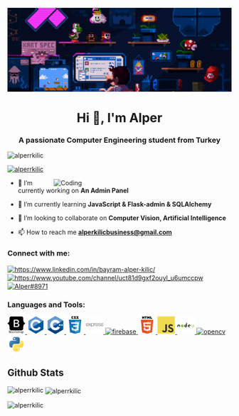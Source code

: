 [![MasterHead](https://github.com/alperrkilic/alperrkilic/blob/main/github-banner.gif?raw=true)]()
<h1 align="center">Hi 👋, I'm Alper</h1>
<h3 align="center">A passionate Computer Engineering student from Turkey</h3>


<p align="left"> <img src="https://komarev.com/ghpvc/?username=alperrkilic&label=Profile%20views&color=0e75b6&style=flat" alt="alperrkilic" /> </p>



<p align="left"> <a href="https://github.com/ryo-ma/github-profile-trophy"><img src="https://github-profile-trophy.vercel.app/?username=alperrkilic&theme=radical" alt="alperrkilic" /></a> </p>


<img align="right" alt="Coding" width="400" src="https://i.pinimg.com/originals/ba/78/6a/ba786a579e4d72ea1cf07d0be41dbc63.gif">

- 🔭 I’m currently working on **An Admin Panel**

- 🌱 I’m currently learning **JavaScript & Flask-admin & SQLAlchemy**

- 👯 I’m looking to collaborate on **Computer Vision, Artificial Intelligence**

- 📫 How to reach me **alperkilicbusiness@gmail.com**

<h3 align="left">Connect with me:</h3>
<p align="left">
<a href="https://www.linkedin.com/in/bayram-alper-kilic/" target="blank"><img align="center" src="https://raw.githubusercontent.com/rahuldkjain/github-profile-readme-generator/master/src/images/icons/Social/linked-in-alt.svg" alt="https://www.linkedin.com/in/bayram-alper-kilic/" height="30" width="40" /></a>
<a href="https://www.youtube.com/channel/UCT81D9gXF2oUYL_u6umCcPw" target="blank"><img align="center" src="https://raw.githubusercontent.com/rahuldkjain/github-profile-readme-generator/master/src/images/icons/Social/youtube.svg" alt="https://www.youtube.com/channel/uct81d9gxf2ouyl_u6umccpw" height="30" width="40" /></a>
<a href="https://discord.gg/pudqGN8g" target="blank"><img align="center" src="https://raw.githubusercontent.com/rahuldkjain/github-profile-readme-generator/master/src/images/icons/Social/discord.svg" alt="Alper#8971" height="30" width="40" /></a>
</p>



<h3 align="left">Languages and Tools:</h3>
<p align="left"> <a href="https://getbootstrap.com" target="_blank" rel="noreferrer"> <img src="https://raw.githubusercontent.com/devicons/devicon/master/icons/bootstrap/bootstrap-plain-wordmark.svg" alt="bootstrap" width="40" height="40"/> </a> <a href="https://www.cprogramming.com/" target="_blank" rel="noreferrer"> <img src="https://raw.githubusercontent.com/devicons/devicon/master/icons/c/c-original.svg" alt="c" width="40" height="40"/> </a> <a href="https://www.w3schools.com/cpp/" target="_blank" rel="noreferrer"> <img src="https://raw.githubusercontent.com/devicons/devicon/master/icons/cplusplus/cplusplus-original.svg" alt="cplusplus" width="40" height="40"/> </a> <a href="https://www.w3schools.com/css/" target="_blank" rel="noreferrer"> <img src="https://raw.githubusercontent.com/devicons/devicon/master/icons/css3/css3-original-wordmark.svg" alt="css3" width="40" height="40"/> </a> <a href="https://expressjs.com" target="_blank" rel="noreferrer"> <img src="https://raw.githubusercontent.com/devicons/devicon/master/icons/express/express-original-wordmark.svg" alt="express" width="40" height="40"/> </a> <a href="https://firebase.google.com/" target="_blank" rel="noreferrer"> <img src="https://www.vectorlogo.zone/logos/firebase/firebase-icon.svg" alt="firebase" width="40" height="40"/> </a> <a href="https://www.w3.org/html/" target="_blank" rel="noreferrer"> <img src="https://raw.githubusercontent.com/devicons/devicon/master/icons/html5/html5-original-wordmark.svg" alt="html5" width="40" height="40"/> </a> <a href="https://developer.mozilla.org/en-US/docs/Web/JavaScript" target="_blank" rel="noreferrer"> <img src="https://raw.githubusercontent.com/devicons/devicon/master/icons/javascript/javascript-original.svg" alt="javascript" width="40" height="40"/> </a> <a href="https://nodejs.org" target="_blank" rel="noreferrer"> <img src="https://raw.githubusercontent.com/devicons/devicon/master/icons/nodejs/nodejs-original-wordmark.svg" alt="nodejs" width="40" height="40"/> </a> <a href="https://opencv.org/" target="_blank" rel="noreferrer"> <img src="https://www.vectorlogo.zone/logos/opencv/opencv-icon.svg" alt="opencv" width="40" height="40"/> </a> <a href="https://www.python.org" target="_blank" rel="noreferrer"> <img src="https://raw.githubusercontent.com/devicons/devicon/master/icons/python/python-original.svg" alt="python" width="40" height="40"/> </a> </p>

## Github Stats

<p><img align="left" src="https://github-readme-stats.vercel.app/api/top-langs?username=alperrkilic&show_icons=true&locale=en&layout=compact&theme=synthwave" alt="alperrkilic" /></p>

<p>&nbsp;<img align="center" src="https://github-readme-stats.vercel.app/api?username=alperrkilic&show_icons=true&locale=en&theme=synthwave" alt="alperrkilic" /></p>


<p><img align="center" src="https://github-readme-streak-stats.herokuapp.com/?user=alperrkilic&theme=synthwave" alt="alperrkilic" /></p>
